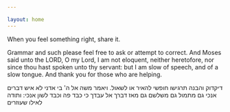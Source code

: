```yaml
---

layout: home
---
```

When you feel something right, share it.

Grammar and such
please feel free to ask or attempt to correct. And Moses said unto the LORD, O my Lord, I am not eloquent, neither heretofore, nor since thou hast spoken unto thy servant: but I am slow of speech, and of a slow tongue. And thank you for those who are helping.

דיקדוק והבנה
תרגישו חופשי להאיר או לשאול. ויאמר משה אל ה' בי אדני לא איש דברים אנכי גם מתמול גם משלשם גם מאז דברך אל עבדך כי כבד פה וכבד לשון אנכי: ותודה לאילו שעוזרים